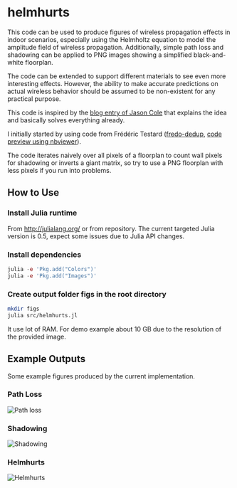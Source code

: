 # helmhurts
This code can be used to produce figures of wireless propagation effects in indoor scenarios, especially using the Helmholtz equation to model the amplitude field of wireless propagation. Additionally, simple path loss and shadowing can be applied to PNG images showing a simplified black-and-white floorplan. 

The code can be extended to support different materials to see even more interesting effects. However, the ability to make accurate predictions on actual wireless behavior should be assumed to be non-existent for any practical purpose. 

This code is inspired by the [blog entry of Jason Cole](http://jasmcole.com/2014/08/25/helmhurts) that explains the idea and basically solves everything already. 

I initially started by using code from Frédéric Testard ([fredo-dedup](https://gist.github.com/fredo-dedup), [code preview using nbviewer](http://nbviewer.ipython.org/gist/fredo-dedup/31ae1b6017833e9a18f8)).

The code iterates naively over all pixels of a floorplan to count wall pixels for shadowing or inverts a giant matrix, so try to use a PNG floorplan with less pixels if you run into problems.

## How to Use
### Install Julia runtime
From http://julialang.org/ or from repository. The current targeted Julia version is 0.5, expect some issues due to Julia API changes.

### Install dependencies
```julia
julia -e 'Pkg.add("Colors")'
julia -e 'Pkg.add("Images")'
```

### Create output folder figs in the root directory
```bash
mkdir figs
julia src/helmhurts.jl
```

It use lot of RAM. For demo example about 10 GB due to the resolution of the provided image.


## Example Outputs
Some example figures produced by the current implementation.

### Path Loss
![Path loss](examples/ex-pathloss.png)

### Shadowing
![Shadowing](examples/ex-shadowing.png)

### Helmhurts
![Helmhurts](examples/ex-helmhurts.png)
